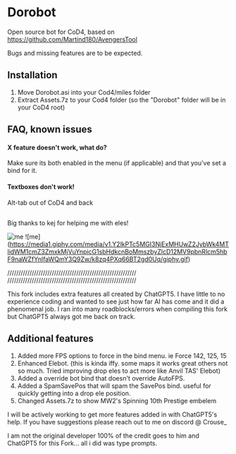 # Dorobot
Open source bot for CoD4, based on https://github.com/Martind180/AvengersTool

Bugs and missing features are to be expected.

## Installation
1. Move Dorobot.asi into your Cod4/miles folder
2. Extract Assets.7z to your Cod4 folder (so the "Dorobot" folder will be in your CoD4 root)
## FAQ, known issues
#### X feature doesn't work, what do?
Make sure its both enabled in the menu (if applicable) and that you've set a bind for it.
#### Textboxes don't work!
Alt-tab out of CoD4 and back

##
Big thanks to kej for helping me with eles!

![me](https://media3.giphy.com/media/v1.Y2lkPTc5MGI3NjExMXI4NDBubHp5Yjd2ZGh2dnhnaXhkaHY0eGJtN3lqZ2s1c3VsaHcyNCZlcD12MV9pbnRlcm5hbF9naWZfYnlfaWQmY3Q9cw/Dqs8XaWU8lZ3ZhVATr/giphy.gif) ![me] (https://media1.giphy.com/media/v1.Y2lkPTc5MGI3NjExMHUwZ2JybWk4MTlidWM1cmZ3ZmxkMjVuYnpicG1sbHdkcnBoMmszbyZlcD12MV9pbnRlcm5hbF9naWZfYnlfaWQmY3Q9Zw/k8zq4PXq66BT2gd0Uq/giphy.gif)


//////////////////////////////////////////////////////////
//////////////////////////////////////////////////////////

This fork includes extra features all created by ChatGPT5. I have little to no experience coding and wanted to see just how far AI has come and it did a phenomenal job. I ran into many roadblocks/errors when compiling this fork but ChatGPT5 always got me back on track.

## Additional features
1. Added more FPS options to force in the bind menu. ie Force 142, 125, 15
2. Enhanced Elebot. (this is kinda iffy. some maps it works great others not so much. Tried improving drop eles to act more like Anvil TAS' Elebot)
3. Added a override bot bind that doesn't override AutoFPS.
4. Added a SpamSavePos that will spam the SavePos bind. useful for quickly getting into a drop ele position.
5. Changed Assets.7z to show MW2's Spinning 10th Prestige embelem

I will be actively working to get more features added in with ChatGPT5's help. If you have suggestions please reach out to me on discord @ Crouse_

I am not the original developer 100% of the credit goes to him and ChatGPT5 for this Fork... all i did was type prompts.